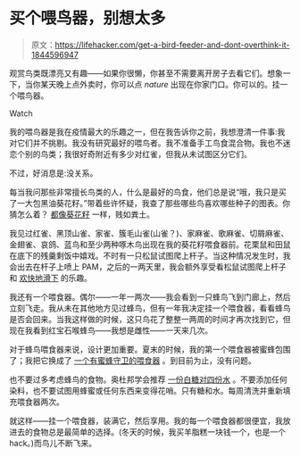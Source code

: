 # 买个喂鸟器，别想太多

> 原文：<https://lifehacker.com/get-a-bird-feeder-and-dont-overthink-it-1844596947>

观赏鸟类既漂亮又有趣——如果你很懒，你甚至不需要离开房子去看它们。想象一下，当你某天晚上点外卖时，你可以点 *nature* 出现在你家门口。你可以的。挂一个喂鸟器。

Watch

我的喂鸟器是我在疫情最大的乐趣之一，但在我告诉你之前，我想澄清一件事:我对它们并不挑剔。我没有研究最好的喂鸟者。我不准备手工鸟食混合物。我也不迷恋个别的鸟类；我很好奇附近有多少对红雀，但我从未试图区分它们。

不过，好消息是:没关系。

每当我问那些非常擅长鸟类的人，什么是最好的鸟食，他们总是说“哦，我只是买了一大包黑油葵花籽。”带着些许怀疑，我查了那些哪些鸟喜欢哪些种子的图表。你猜怎么着？ [都像葵花籽](http://specialtypet.com/Wild_Bird_Feeding_Charts.html) 一样，贱如粪土。

我见过红雀、黑顶山雀、家雀、簇毛山雀(山雀？)、家麻雀、歌麻雀、切屑麻雀、金翅雀、哀鸽、蓝鸟和至少两种啄木鸟出现在我的葵花籽喂食器前。花栗鼠和田鼠在底下的残羹剩饭中嬉戏。不时有一只松鼠试图爬上杆子。当这种情况发生时，我会出去在杆子上喷上 PAM，之后的一两天里，我会额外享受看松鼠试图爬上杆子和 [欢快地滑下](https://www.youtube.com/watch?v=Ymvrr6A0KWM) 的乐趣。

我还有一个喂食器。偶尔——一年一两次——我会看到一只蜂鸟飞到门廊上，然后立刻飞走。我从未在其他地方见过蜂鸟，但有一年我决定挂一个喂食器，看看蜂鸟是否会回来。当我这样做的时候，这只鸟花了整整一两周的时间才再次找到它，但现在我看到红宝石喉蜂鸟——我想是雌性——一天来几次。

对于蜂鸟喂食器来说，设计更加重要。夏末的时候，我的第一个喂食器被蜜蜂包围了；我把它换成了 [一个有蜜蜂守卫的喂食器](https://www.audubon.org/news/how-keep-your-hummingbird-feeder-free-pests) 。到目前为止，没有问题。

也不要过多考虑蜂鸟的食物。奥杜邦学会推荐 [一份白糖对四份水](https://www.audubon.org/news/hummingbird-feeding-faqs) 。不要添加任何染料，也不要试图用蜂蜜或任何东西来变得花哨。只有糖和水。每周清洗并重新填充喂食器两次。

就这样——挂一个喂食器，装满它，然后享用。我的每一个喂食器都很便宜，我放进去的食物总是最简单的选择。(冬天的时候，我买羊脂糕一块钱一个，也是一个 hack。)而鸟儿不断飞来。